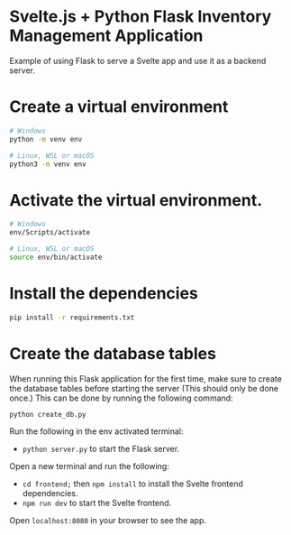 # Svelte.js + Python Flask Inventory Management Application

Example of using Flask to serve a Svelte app and use it as a backend server.

# Create a virtual environment

```bash
# Windows
python -m venv env
```
```bash
# Linux, WSL or macOS
python3 -m venv env
```

# Activate the virtual environment. 
```bash
# Windows
env/Scripts/activate
```
```bash
# Linux, WSL or macOS
source env/bin/activate
```

# Install the dependencies
```bash
pip install -r requirements.txt
```

# Create the database tables

When running this Flask application for the first time, make sure to create the database tables before starting the server (This should only be done once.) 
This can be done by running the following command:
```bash
python create_db.py
```

Run the following in the env activated terminal:
- `python server.py` to start the Flask server.

Open a new terminal and run the following:
- `cd frontend;` then `npm install` to install the Svelte frontend dependencies.
- `npm run dev` to start the Svelte frontend.

Open `localhost:8080` in your browser to see the app.